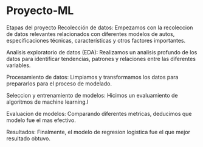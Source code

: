 # Proyecto-ML
Etapas del proyecto
Recolección de datos: Empezamos con la recoleccion de datos relevantes relacionados con diferentes modelos de autos, especificaciones técnicas, características y otros factores importantes.

Analisis exploratorio de datos (EDA): Realizamos un analisis profundo de los datos para identificar tendencias, patrones y relaciones entre las diferentes variables.

Procesamiento de datos: Limpiamos y transformamos los datos para prepararlos para el proceso de modelado. 

Seleccion y entrenamiento de modelos: Hicimos un evaluamiento de algoritmos de machine learning.l

Evaluacion de modelos: Comparando diferentes metricas, deducimos que modelo fue el mas efectivo.

Resultados: Finalmente, el modelo de regresion logistica fue el que mejor resultado obtuvo.
